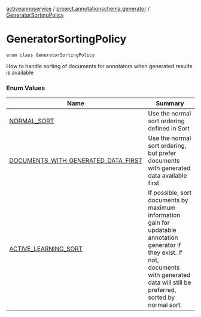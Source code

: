 [activeannoservice](../../index.md) / [project.annotationschema.generator](../index.md) / [GeneratorSortingPolicy](./index.md)

# GeneratorSortingPolicy

`enum class GeneratorSortingPolicy`

How to handle sorting of documents for annotators when generated results is available

### Enum Values

| Name | Summary |
|---|---|
| [NORMAL_SORT](-n-o-r-m-a-l_-s-o-r-t.md) | Use the normal sort ordering defined in Sort |
| [DOCUMENTS_WITH_GENERATED_DATA_FIRST](-d-o-c-u-m-e-n-t-s_-w-i-t-h_-g-e-n-e-r-a-t-e-d_-d-a-t-a_-f-i-r-s-t.md) | Use the normal sort ordering, but prefer documents with generated data available first |
| [ACTIVE_LEARNING_SORT](-a-c-t-i-v-e_-l-e-a-r-n-i-n-g_-s-o-r-t.md) | If possible, sort documents by maximum information gain for updatable annotation generator if they exist. If not, documents with generated data will still be preferred, sorted by normal sort. |
